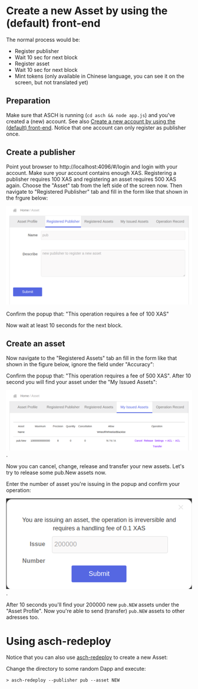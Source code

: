 # Create a new Asset by using the (default) front-end

The normal process would be:

- Register publisher
- Wait 10 sec for next block
- Register asset
- Wait 10 sec for next block
- Mint tokens (only available in Chinese language, you can see it on the screen, but not translated yet)

## Preparation
Make sure that ASCH is running (`cd asch && node app.js`) and you've created a (new) account. See also [Create a new account by using the (default) front-end](./create-account). Notice that one account can only register as publisher once.

## Create a publisher
Point yout browser to http://localhost:4096/#/login and login with your account. Make sure your account contains enough XAS. Registering a publisher requires 100 XAS and registering an asset requires 500 XAS again. Choose the "Asset" tab from the left side of the screen now. Then navigate to "Registered Publisher" tab and fill in the form like that shown in the frgure below:

![new publisher](./images/newpublisher.png)

Confirm the popup that: "This operation requires a fee of 100 XAS"

Now wait at least 10 seconds for the next block.

## Create an asset
Now navigate to the "Registered Assets" tab an fill in the form like that shown in the figure below, ignore the field under "Accuracy":

Confirm the popup that: "This operation requires a fee of 500 XAS". After 10 second you will find your asset under the "My Issued Assets":

![new asset](./images/issuedassets.png).

Now you can cancel, change, release and transfer your new assets. Let's try to release some pub.New assets now.

Enter the number of asset you're issuing in the popup and confirm your operation:

![issuing](./images/issuing.png).

After 10 seconds you'll find your 200000 new `pub.NEW` assets under the "Asset Profile". Now you're able to send (transfer) `pub.NEW` assets to other adresses too. 

# Using asch-redeploy
Notice that you can also use [asch-redeploy](https://github.com/AschPlatform/asch-redeploy) to create a new Asset:

Change the directory to some random Dapp and execute:

```
> asch-redeploy --publisher pub --asset NEW
```




